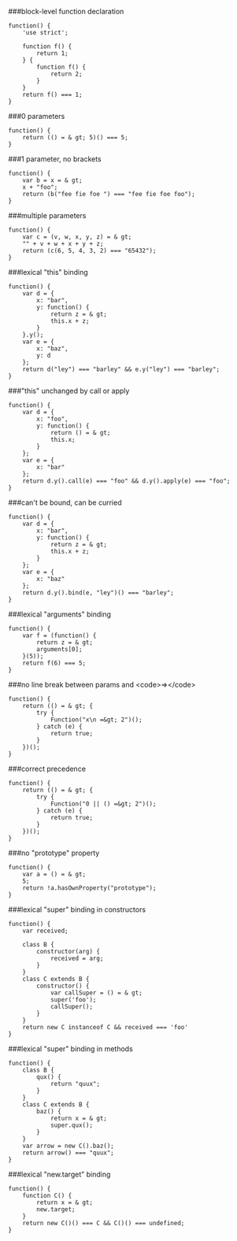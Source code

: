 ###block-level function declaration
          
```
function() {
    'use strict';

    function f() {
        return 1;
    } {
        function f() {
            return 2;
        }
    }
    return f() === 1;
}
```
###0 parameters
          
```
function() {
    return (() = & gt; 5)() === 5;
}
```
###1 parameter, no brackets
          
```
function() {
    var b = x = & gt;
    x + "foo";
    return (b("fee fie foe ") === "fee fie foe foo");
}
```
###multiple parameters
          
```
function() {
    var c = (v, w, x, y, z) = & gt;
    "" + v + w + x + y + z;
    return (c(6, 5, 4, 3, 2) === "65432");
}
```
###lexical &quot;this&quot; binding
          
```
function() {
    var d = {
        x: "bar",
        y: function() {
            return z = & gt;
            this.x + z;
        }
    }.y();
    var e = {
        x: "baz",
        y: d
    };
    return d("ley") === "barley" && e.y("ley") === "barley";
}
```
###&quot;this&quot; unchanged by call or apply
          
```
function() {
    var d = {
        x: "foo",
        y: function() {
            return () = & gt;
            this.x;
        }
    };
    var e = {
        x: "bar"
    };
    return d.y().call(e) === "foo" && d.y().apply(e) === "foo";
}
```
###can't be bound, can be curried
          
```
function() {
    var d = {
        x: "bar",
        y: function() {
            return z = & gt;
            this.x + z;
        }
    };
    var e = {
        x: "baz"
    };
    return d.y().bind(e, "ley")() === "barley";
}
```
###lexical &quot;arguments&quot; binding
          
```
function() {
    var f = (function() {
        return z = & gt;
        arguments[0];
    }(5));
    return f(6) === 5;
}
```
###no line break between params and &lt;code&gt;=&gt;&lt;/code&gt;
          
```
function() {
    return (() = & gt; {
        try {
            Function("x\n =&gt; 2")();
        } catch (e) {
            return true;
        }
    })();
}
```
###correct precedence
          
```
function() {
    return (() = & gt; {
        try {
            Function("0 || () =&gt; 2")();
        } catch (e) {
            return true;
        }
    })();
}
```
###no &quot;prototype&quot; property
          
```
function() {
    var a = () = & gt;
    5;
    return !a.hasOwnProperty("prototype");
}
```
###lexical &quot;super&quot; binding in constructors
          
```
function() {
    var received;

    class B {
        constructor(arg) {
            received = arg;
        }
    }
    class C extends B {
        constructor() {
            var callSuper = () = & gt;
            super('foo');
            callSuper();
        }
    }
    return new C instanceof C && received === 'foo'
}
```
###lexical &quot;super&quot; binding in methods
          
```
function() {
    class B {
        qux() {
            return "quux";
        }
    }
    class C extends B {
        baz() {
            return x = & gt;
            super.qux();
        }
    }
    var arrow = new C().baz();
    return arrow() === "quux";
}
```
###lexical &quot;new.target&quot; binding
          
```
function() {
    function C() {
        return x = & gt;
        new.target;
    }
    return new C()() === C && C()() === undefined;
}
```
